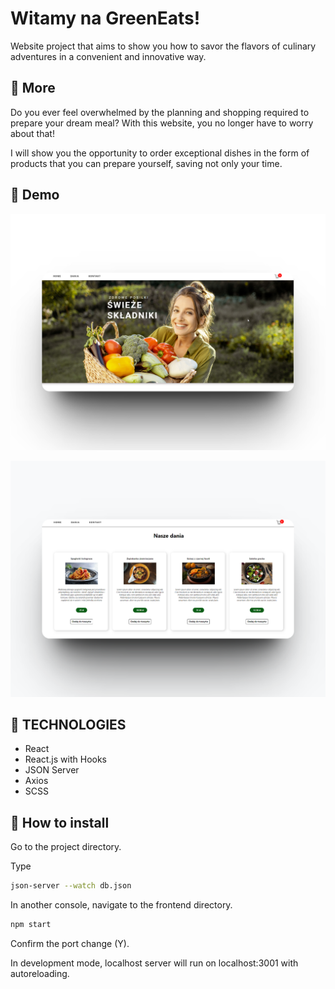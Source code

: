 # Witamy na GreenEats! 

Website project that aims to show you how to savor the flavors of culinary adventures in a convenient and innovative way.


  ## 🍎 More  


Do you ever feel overwhelmed by the planning and shopping required to prepare your dream meal?
With this website, you no longer have to worry about that!

I will show you the opportunity to order exceptional dishes in the form of products that you can prepare yourself, saving not only your time.



## 🌽 Demo

![Logo](https://github.com/MagdalenaMatoga/Projekt_koncowy_JS/blob/main/frontend/public/33shots_so.png?raw=true)

![Logo](https://github.com/MagdalenaMatoga/Projekt_koncowy_JS/blob/main/frontend/public/443shots_so.png?raw=true)

## 🍋 TECHNOLOGIES


* React 
* React.js with Hooks
* JSON Server
* Axios
* SCSS

## 🍉 How to install

Go to the project directory.

Type 

```bash
json-server --watch db.json
```
In another console, navigate to the frontend directory.

```bash
npm start
```
Confirm the port change (Y).

In development mode, localhost server will run on localhost:3001 with autoreloading.
